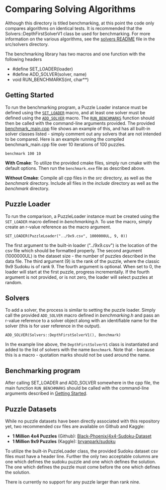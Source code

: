 # Comparing Solving Algorithms

Although this directory is titled benchmarking, at this point the code only compares algorithms on identical tests. It is recommended that the Solvers::DepthFirstSolverV1 class be used for benchmarking. For more information on the various algorithms, see the [solvers README](../src/solvers/README.md) file in the src/solvers directory.

The benchmarking library has two macros and one function with the following headers
 - #define SET_LOADER(loader)
 - #define ADD_SOLVER(solver, name)
 - void RUN_BENCHMARKS(int, char**)

## Getting Started

To run the benchmarking program, a Puzzle Loader instance must be defined using the [`SET_LOADER`](#puzzle-loader) macro, and at least one solver must be defined using the [`ADD_SOLVER`](#solvers) macro. The [`RUN_BENCHMARKS`](#benchmarking-program) function should then be called with the command-line arguments provided. The provided [benchmark_main.cpp](./benchmark_main.cpp) file shows an example of this, and has all built-in solver classes listed - simply comment out any solvers that are not intended to be compared. Here is an example running the compiled benchmark_main.cpp file over 10 iterations of 100 puzzles.

    benchmark 100 10

**With Cmake**: To utilize the provided cmake files, simply run cmake with the default options. Then run the `benchmark.exe` file as described above.

**Without Cmake**: Compile all cpp files in the *src* directory, as well as the *benchmark* directory. Include all files in the *include* directory as well as the *benchmark* directory.

## Puzzle Loader

To run the comparison, a PuzzleLoader instance must be created using the `SET_LOADER` macro defined in *benchmarking.h*. To use the macro, simply create an r-value reference as the macro argument.

    SET_LOADER(PuzzleLoader("../9x9.csv", 1000000UL, 9, 0))

The first argument to the built-in loader ("../9x9.csv") is the location of the csv file which should be formatted properly. 
The second argument (1000000UL) is the dataset size - the number of puzzles described in the data file.
The third argument (9) is the rank of the puzzle, where the classic 9x9 Sudoku is of rank 9.
The fourth argument is optional. When set to 0, the loader will start at the first puzzle, progress incrementally. If the fourth argument is not provided, or is not zero, the loader will select puzzles at random.

## Solvers

To add a solver, the process is similar to setting the puzzle loader. Simply call the provided `ADD_SOLVER` macro defined in *benchmarking.h* and pass an r-value reference to a solver object along with an identifiable name for the solver (this is for user reference in the output).

    ADD_SOLVER(Solvers::DepthFirstSolverV1(), Benchmark)

In the example line above, the `DepthFirstSolverV1` class is instantiated and added to the list of solvers with the name `Benchmark`. Note that - because this is a macro - quotation marks should not be used around the name.

## Benchmarking program

After calling SET_LOADER and ADD_SOLVER somewhere in the cpp file, the main function `RUN_BENCHMARKS` should be called with the command-line arguments described in [Getting Started](#getting-started).

## Puzzle Datasets

While no puzzle datasets have been directly associated with this repository yet, two recommended csv files are available on Github and Kaggle:

 - **1 Million 4x4 Puzzles** (Github): [Black-Phoenix/4x4-Sudoku-Dataset](https://www.github.com/Black-Phoenix/4x4-Sudoku-Dataset)
 - **1 Million 9x9 Puzzles** (Kaggle): [bryanpark/sudoku](https://www.kaggle.com/datasets/bryanpark/sudoku)

 To utilize the built-in PuzzleLoader class, the provided Sudoku dataset csv files must have a header line. Further the only two acceptable columns are one which defines the sudoku puzzle and one which defines the solution. The one which defines the puzzle must come before the one which defines the solution.
 
 There is currently no support for any puzzle larger than rank nine. 